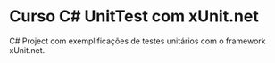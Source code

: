 # Curso C# UnitTest com xUnit.net
C# Project com exemplificações de testes unitários com o framework xUnit.net.